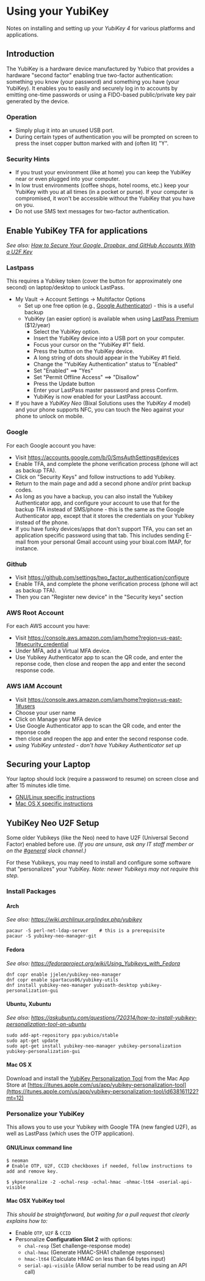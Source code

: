 # Using your YubiKey

Notes on installing and setting up your *YubiKey 4* for various platforms and applications.

## Introduction

The YubiKey is a hardware device manufactured by Yubico that provides a hardware "second factor" enabling true two-factor authentication: something you know (your password) and something you have (your YubiKey). It enables you to easily and securely log in to accounts by emitting one-time passwords or using a FIDO-based public/private key pair generated by the device.

### Operation

*   Simply plug it into an unused USB port.
*   During certain types of authentication you will be prompted on screen to press the inset copper button marked with and (often lit) "Y".

### Security Hints

*   If you trust your environment (like at home) you can keep the YubiKey near or even plugged into your computer.
*   In low trust environments (coffee shops, hotel rooms, etc.) keep your YubiKey with you at all times (in a pocket or purse). If your computer is compromised, it won't be accessible without the YubiKey that you have on you.
*   Do not use SMS text messages for two-factor authentication.

## Enable YubiKey TFA for applications

*See also: [How to Secure Your Google, Dropbox, and GitHub Accounts With a U2F Key](http://www.howtogeek.com/232360/how-to-secure-your-google-dropbox-and-github-accounts-with-a-u2f-key/)*

### Lastpass

This requires a Yubikey token (cover the button for approximately one second) on laptop/desktop to unlock LastPass.

*   My Vault -> Account Settings -> Multifactor Options
    *   Set up one free option (e.g., [Google Authenticator](https://support.google.com/accounts/answer/1066447?hl=en)) - this is a useful backup
    *   YubiKey (an easier option) is available when using [LastPass Premium](https://lastpass.com/yubico/) ($12/year)
        *   Select the YubiKey option.
        *   Insert the YubiKey device into a USB port on your computer.
        *   Focus your cursor on the "YubiKey #1" field.
        *   Press the button on the YubiKey device.
        *   A long string of dots should appear in the YubiKey #1 field.
        *   Change the "YubiKey Authentication" status to "Enabled"
        *   Set "Enabled" ==> "Yes"
        *   Set "Permit Offline Access" ==> "Disallow"
        *   Press the Update button
        *   Enter your LastPass master password and press Confirm.
        *   YubiKey is now enabled for your LastPass account.
*   If you have a *YubiKey Neo* (Bixal Solutions uses the *YubiKey 4* model) and your phone supports NFC, you can touch the Neo against your phone to unlock on mobile.

### Google

For each Google account you have:

*   Visit <https://accounts.google.com/b/0/SmsAuthSettings#devices>
*   Enable TFA, and complete the phone verification process (phone will act as backup TFA).
*   Click on "Security Keys" and follow instructions to add Yubikey.
*   Return to the main page and add a second phone and/or print backup codes.
*   As long as you have a backup, you can also install the Yubikey Authenticator app, and configure your account to use that for the backup TFA instead of SMS/phone - this is the same as the Google Authenticator app, except that it stores the credentials on your Yubikey instead of the phone.
*   If you have funky devices/apps that don't support TFA, you can set an application specific password using that tab. This includes sending E-mail from your personal Gmail account using your bixal.com IMAP, for instance.

### Github

*   Visit <https://github.com/settings/two_factor_authentication/configure>
*   Enable TFA, and complete the phone verification process (phone will act as backup TFA).
*   Then you can "Register new device" in the "Security keys" section

### AWS Root Account

For each AWS account you have:

*   Visit <https://console.aws.amazon.com/iam/home?region=us-east-1#security_credential>
*   Under MFA, add a Virtual MFA device.
*   Use Yubikey Authenticator app to scan the QR code, and enter the reponse code, then close and reopen the app and enter the second response code.

### AWS IAM Account

*   Visit <https://console.aws.amazon.com/iam/home?region=us-east-1#users>
*   Choose your user name
*   Click on Manage your MFA device
*   Use Google Authenticator app to scan the QR code, and enter the reponse code
*   then close and reopen the app and enter the second response code.
*   *using YubiKey untested - don't have Yubikey Authenticator set up*

## Securing your Laptop

Your laptop should lock (require a password to resume) on screen close and after 15 minutes idle time.

*   [GNU/Linux specific instructions](linux.md)
*   [Mac OS X specific instructions](macosx.md)

## YubiKey Neo U2F Setup

Some older Yubikeys (like the Neo) need to have U2F (Universal Second Factor) enabled before use. *(If you are unsure, ask any IT staff member or on the [#general](https://civicactions.slack.com/messages/general) slack channel.)*

For these Yubikeys, you may need to install and configure some software that "personalizes" your YubiKey. *Note: newer Yubikeys may not require this step.*

### Install Packages

#### Arch

*See also: <https://wiki.archlinux.org/index.php/yubikey>*

```
pacaur -S perl-net-ldap-server    # this is a prerequisite
pacaur -S yubikey-neo-manager-git
```

#### Fedora

*See also: <https://fedoraproject.org/wiki/Using_Yubikeys_with_Fedora>*

```
dnf copr enable jjelen/yubikey-neo-manager
dnf copr enable spartacus06/yubikey-utils
dnf install yubikey-neo-manager yubioath-desktop yubikey-personalization-gui
```

#### Ubuntu, Xubuntu

*See also: <https://askubuntu.com/questions/720314/how-to-install-yubikey-personalization-tool-on-ubuntu>*

```
sudo add-apt-repository ppa:yubico/stable
sudo apt-get update
sudo apt-get install yubikey-neo-manager yubikey-personalization yubikey-personalization-gui
```

#### Mac OS X

Download and install the [YubiKey Personalization Tool](https://itunes.apple.com/us/app/yubikey-personalization-tool/id638161122?mt=12) from the Mac App Store at [https://itunes.apple.com/us/app/yubikey-personalization-tool](https://itunes.apple.com/us/app/yubikey-personalization-tool/id638161122?mt=12)

### Personalize your YubiKey

This allows you to use your Yubikey with Google TFA (new fangled U2F), as well as LastPass (which uses the OTP application).

#### GNU/Linux command line

```
$ neoman
# Enable OTP, U2F, CCID checkboxes if needed, follow instructions to add and remove key.

​$ ykpersonalize -2 -ochal-resp -ochal-hmac -ohmac-lt64 -oserial-api-visible
```

#### Mac OSX YubiKey tool

*This should be straightforward, but waiting for a pull request that clearly explains how to:*

*   Enable `OTP`, `U2F` & `CCID`
*   Personalize **Configuration Slot 2** with options:
    *   `chal-resp` (Set challenge-response mode)
    *   `chal-hmac` (Generate HMAC-SHA1 challenge responses)
    *   `hmac-lt64` (Calculate HMAC on less than 64 bytes input)
    *   `serial-api-visible` (Allow serial number to be read using an API call)
